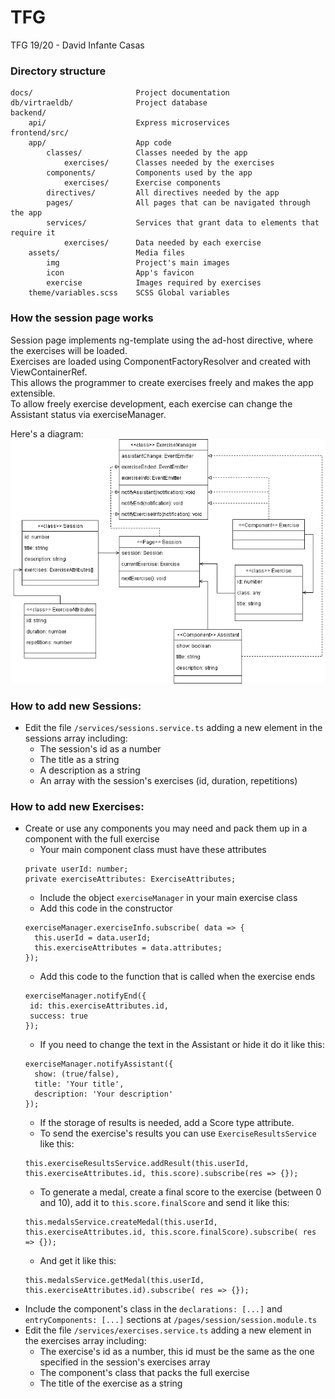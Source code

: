 # TFG
TFG 19/20 - David Infante Casas

### Directory structure
```
docs/                       Project documentation
db/virtraeldb/              Project database
backend/
    api/                    Express microservices
frontend/src/
    app/                    App code
        classes/            Classes needed by the app
            exercises/      Classes needed by the exercises
        components/         Components used by the app
            exercises/      Exercise components
        directives/         All directives needed by the app
        pages/              All pages that can be navigated through the app
        services/           Services that grant data to elements that require it
            exercises/      Data needed by each exercise
    assets/                 Media files
        img                 Project's main images
        icon                App's favicon
        exercise            Images required by exercises
    theme/variables.scss    SCSS Global variables
```
### How the session page works
Session page implements ng-template using the ad-host directive, where the exercises will be loaded.  
Exercises are loaded using ComponentFactoryResolver and created with ViewContainerRef.  
This allows the programmer to create exercises freely and makes the app extensible.  
To allow freely exercise development, each exercise can change the Assistant status via exerciseManager.

Here's a diagram:
![Sessions Class Diagram](docs/Sessions-Exercises_classdiagram.png)

### How to add new Sessions:
- Edit the file `/services/sessions.service.ts` adding a new element in the sessions array including:
  - The session's id as a number
  - The title as a string
  - A description as a string
  - An array with the session's exercises (id, duration, repetitions)

### How to add new Exercises:
- Create or use any components you may need and pack them up in a component with the full exercise
  - Your main component class must have these attributes
  ```
  private userId: number;
  private exerciseAttributes: ExerciseAttributes;
  ``` 
  - Include the object `exerciseManager` in your main exercise class
  - Add this code in the constructor
  ```
  exerciseManager.exerciseInfo.subscribe( data => {
    this.userId = data.userId;
    this.exerciseAttributes = data.attributes;
  });
  ```
  - Add this code to the function that is called when the exercise ends
   ```
  exerciseManager.notifyEnd({
    id: this.exerciseAttributes.id,
    success: true
  });
  ```
  - If you need to change the text in the Assistant or hide it do it like this: 
  ```
  exerciseManager.notifyAssistant({
    show: (true/false),
    title: 'Your title',
    description: 'Your description'
  });
  ```
  - If the storage of results is needed, add a Score type attribute.
  - To send the exercise's results you can use ```ExerciseResultsService``` like this:
  ```
  this.exerciseResultsService.addResult(this.userId, this.exerciseAttributes.id, this.score).subscribe(res => {});
  ```
  - To generate a medal, create a final score to the exercise (between 0 and 10), add it to `this.score.finalScore`
  and send it like this:
  ```
  this.medalsService.createMedal(this.userId, this.exerciseAttributes.id, this.score.finalScore).subscribe( res => {});
  ```
  - And get it like this:
  ```
  this.medalsService.getMedal(this.userId, this.exerciseAttributes.id).subscribe( res => {});
  ```
- Include the component's class in the `declarations: [...]` and `entryComponents: [...]` 
        sections at `/pages/session/session.module.ts`
- Edit the file `/services/exercises.service.ts` adding a new element in the exercises array including:
  - The exercise's id as a number, this id must be the same as the one 
  specified in the session's exercises array
  - The component's class that packs the full exercise
  - The title of the exercise as a string
